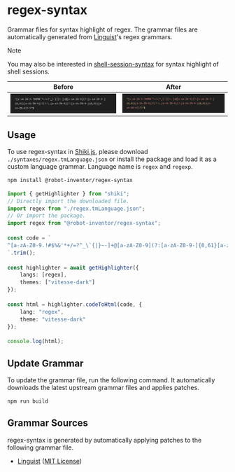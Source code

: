 # regex-syntax

Grammar files for syntax highlight of regex. The grammar files are automatically generated from [Linguist](https://github.com/github-linguist/linguist/)'s regex grammars.

> [!NOTE]
> You may also be interested in [shell-session-syntax](https://github.com/Robot-Inventor/shell-session-syntax/) for syntax highlight of shell sessions.

|                  Before                  |              After              |
| :--------------------------------------: | :-----------------------------: |
| ![before](docs/without-regex-syntax.png) | ![after](docs/regex-syntax.png) |

## Usage

To use regex-syntax in [Shiki.js](https://shiki.style/), please download ``./syntaxes/regex.tmLanguage.json`` or install the package and load it as a custom language grammar. Language name is ``regex`` and ``regexp``.

```bash
npm install @robot-inventor/regex-syntax
```

```typescript
import { getHighlighter } from "shiki";
// Directly import the downloaded file.
import regex from "./regex.tmLanguage.json";
// Or import the package.
import regex from "@robot-inventor/regex-syntax";

const code = `
^[a-zA-Z0-9.!#$%&'*+/=?^_\`{|}~-]+@[a-zA-Z0-9](?:[a-zA-Z0-9-]{0,61}[a-zA-Z0-9])?(?:\.[a-zA-Z0-9](?:[a-zA-Z0-9-]{0,61}[a-zA-Z0-9])?)*$
`.trim();

const highlighter = await getHighlighter({
    langs: [regex],
    themes: ["vitesse-dark"]
});

const html = highlighter.codeToHtml(code, {
    lang: "regex",
    theme: "vitesse-dark"
});

console.log(html);
```

## Update Grammar

To update the grammar file, run the following command. It automatically downloads the latest upstream grammar files and applies patches.

```bash
npm run build
```

## Grammar Sources

regex-syntax is generated by automatically applying patches to the following grammar file.

- [Linguist](https://github.com/github-linguist/linguist/) ([MIT License](https://github.com/github-linguist/linguist/blob/master/LICENSE))
